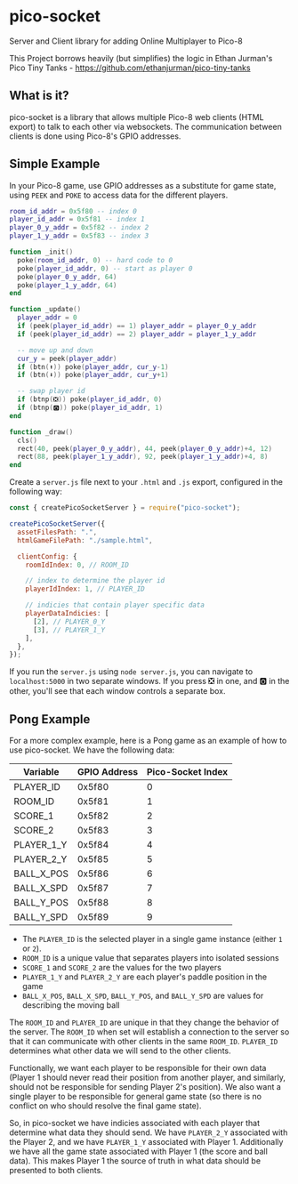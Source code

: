 # pico-socket

Server and Client library for adding Online Multiplayer to Pico-8

This Project borrows heavily (but simplifies) the logic in
Ethan Jurman's Pico Tiny Tanks - https://github.com/ethanjurman/pico-tiny-tanks

## What is it?

pico-socket is a library that allows multiple Pico-8 web clients (HTML export)
to talk to each other via websockets. The communication between clients is done
using Pico-8's GPIO addresses.

## Simple Example

In your Pico-8 game, use GPIO addresses as a substitute for game state, using
`PEEK` and `POKE` to access data for the different players.

```lua
room_id_addr = 0x5f80 -- index 0
player_id_addr = 0x5f81 -- index 1
player_0_y_addr = 0x5f82 -- index 2
player_1_y_addr = 0x5f83 -- index 3

function _init()
  poke(room_id_addr, 0) -- hard code to 0
  poke(player_id_addr, 0) -- start as player 0
  poke(player_0_y_addr, 64)
  poke(player_1_y_addr, 64)
end

function _update()
  player_addr = 0
  if (peek(player_id_addr) == 1) player_addr = player_0_y_addr
  if (peek(player_id_addr) == 2) player_addr = player_1_y_addr

  -- move up and down
  cur_y = peek(player_addr)
  if (btn(⬆️)) poke(player_addr, cur_y-1)
  if (btn(⬇️)) poke(player_addr, cur_y+1)

  -- swap player id
  if (btnp(❎)) poke(player_id_addr, 0)
  if (btnp(🅾️)) poke(player_id_addr, 1)
end

function _draw()
  cls()
  rect(40, peek(player_0_y_addr), 44, peek(player_0_y_addr)+4, 12)
  rect(88, peek(player_1_y_addr), 92, peek(player_1_y_addr)+4, 8)
end
```

Create a `server.js` file next to your `.html` and `.js` export,
configured in the following way:

```js
const { createPicoSocketServer } = require("pico-socket");

createPicoSocketServer({
  assetFilesPath: ".",
  htmlGameFilePath: "./sample.html",

  clientConfig: {
    roomIdIndex: 0, // ROOM_ID

    // index to determine the player id
    playerIdIndex: 1, // PLAYER_ID

    // indicies that contain player specific data
    playerDataIndicies: [
      [2], // PLAYER_0_Y
      [3], // PLAYER_1_Y
    ],
  },
});
```

If you run the `server.js` using `node server.js`, you can navigate
to `localhost:5000` in two separate windows. If you press ❎ in one,
and 🅾️ in the other, you'll see that each window controls a separate
box.

## Pong Example

For a more complex example, here is a Pong game as an example of how to use pico-socket.
We have the following data:

| Variable   | GPIO Address | Pico-Socket Index |
| ---------- | ------------ | ----------------- |
| PLAYER_ID  | 0x5f80       | 0                 |
| ROOM_ID    | 0x5f81       | 1                 |
| SCORE_1    | 0x5f82       | 2                 |
| SCORE_2    | 0x5f83       | 3                 |
| PLAYER_1_Y | 0x5f84       | 4                 |
| PLAYER_2_Y | 0x5f85       | 5                 |
| BALL_X_POS | 0x5f86       | 6                 |
| BALL_X_SPD | 0x5f87       | 7                 |
| BALL_Y_POS | 0x5f88       | 8                 |
| BALL_Y_SPD | 0x5f89       | 9                 |

- The `PLAYER_ID` is the selected player in a single game instance (either `1` or `2`).
- `ROOM_ID` is a unique value that separates players into isolated sessions
- `SCORE_1` and `SCORE_2` are the values for the two players
- `PLAYER_1_Y` and `PLAYER_2_Y` are each player's paddle position in the game
- `BALL_X_POS`, `BALL_X_SPD`, `BALL_Y_POS`, and `BALL_Y_SPD` are values for describing the moving ball

The `ROOM_ID` and `PLAYER_ID` are unique in that they change the behavior of the server. The `ROOM_ID`
when set will establish a connection to the server so that it can communicate with other clients in the
same `ROOM_ID`. `PLAYER_ID` determines what other data we will send to the other clients.

Functionally, we want each player to be responsible for their own data (Player 1 should never read
their position from another player, and similarly, should not be responsible for sending Player 2's position).
We also want a single player to be responsible for general game state (so there is no conflict on who should
resolve the final game state).

So, in pico-socket we have indicies associated with each player that determine what data they should send.
We have `PLAYER_2_Y` associated with the Player 2, and we have `PLAYER_1_Y` associated with Player 1. Additionally
we have all the game state associated with Player 1 (the score and ball data). This makes Player 1 the source
of truth in what data should be presented to both clients.
